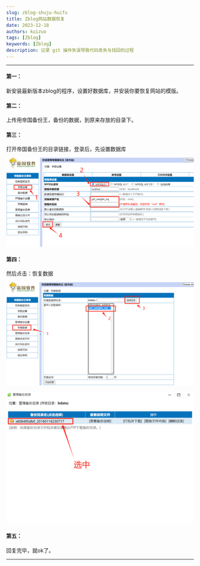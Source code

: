 ```yaml
---
slug: zblog-shuju-huifu
title: Zblog网站数据恢复
date: 2023-12-18
authors: kuizuo
tags: [Zblog]
keywords: [Zblog]
description: 记录 git 操作失误导致代码丢失与找回的过程
---
```

---



<!-- truncate -->

#### 第一：

新安装最新版本zblog的程序，设置好数据库，并安装你要恢复网站的模版。

#### 第二：

上传用帝国备份王，备份的数据，到原来存放的目录下。

#### 第三：

打开帝国备份王的目录链接，登录后，先设置数据库

![1711374811955](image/zblog网站数据恢复/1711374811955.png)

#### 第四：

然后点击：恢复数据

![1711374831558](image/zblog网站数据恢复/1711374831558.png)

![1711374838929](image/zblog网站数据恢复/1711374838929.png)

#### 第五：

回复完毕，就ok了。

---
